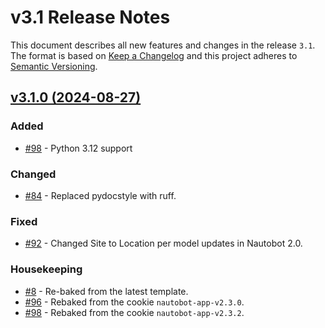 # v3.1 Release Notes

This document describes all new features and changes in the release `3.1`. The format is based on [Keep a Changelog](https://keepachangelog.com/en/1.0.0/) and this project adheres to [Semantic Versioning](https://semver.org/spec/v2.0.0.html).

## [v3.1.0 (2024-08-27)](https://github.com/nautobot/nautobot-app-capacity-metrics/releases/tag/v3.1.0)

### Added

- [#98](https://github.com/nautobot/nautobot-app-capacity-metrics/issues/98) - Python 3.12 support

### Changed

- [#84](https://github.com/nautobot/nautobot-app-capacity-metrics/issues/84) - Replaced pydocstyle with ruff.

### Fixed

- [#92](https://github.com/nautobot/nautobot-app-capacity-metrics/issues/92) - Changed Site to Location per model updates in Nautobot 2.0.

### Housekeeping

- [#8](https://github.com/nautobot/nautobot-app-capacity-metrics/issues/8) - Re-baked from the latest template.
- [#96](https://github.com/nautobot/nautobot-app-capacity-metrics/issues/96) - Rebaked from the cookie `nautobot-app-v2.3.0`.
- [#98](https://github.com/nautobot/nautobot-app-capacity-metrics/issues/98) - Rebaked from the cookie `nautobot-app-v2.3.2`.
